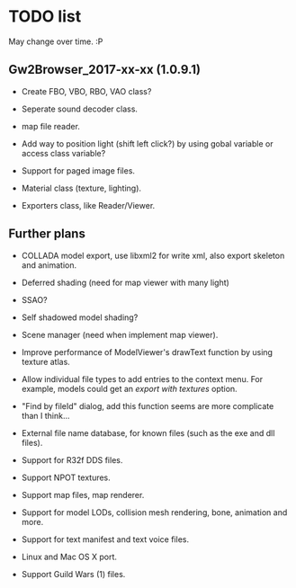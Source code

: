 TODO list
=========

May change over time. :P

Gw2Browser_2017-xx-xx (1.0.9.1)
-------------------------------

* Create FBO, VBO, RBO, VAO class?

* Seperate sound decoder class.

* map file reader.

* Add way to position light (shift left click?) by using gobal variable or access class variable?

* Support for paged image files.

* Material class (texture, lighting).

* Exporters class, like Reader/Viewer.

Further plans
-------------

* COLLADA model export, use libxml2 for write xml, also export skeleton and animation.

* Deferred shading (need for map viewer with many light)

* SSAO?

* Self shadowed model shading?

* Scene manager (need when implement map viewer).

* Improve performance of ModelViewer's drawText function by using texture atlas.

* Allow individual file types to add entries to the context menu. For example,
models could get an *export with textures* option.

* "Find by fileId" dialog, add this function seems are more complicate than I think...

* External file name database, for known files (such as the exe and dll files).

* Support for R32f DDS files.

* Support NPOT textures.

* Support map files, map renderer.

* Support for model LODs, collision mesh rendering, bone, animation and more.

* Support for text manifest and text voice files.

* Linux and Mac OS X port.

* Support Guild Wars (1) files.
